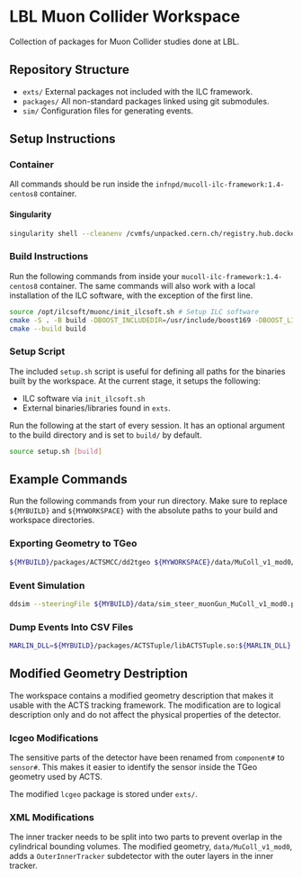 # LBL Muon Collider Workspace

Collection of packages for Muon Collider studies done at LBL.

## Repository Structure
- `exts/` External packages not included with the ILC framework.
- `packages/` All non-standard packages linked using git submodules.
- `sim/` Configuration files for generating events.

## Setup Instructions

### Container
All commands should be run inside the `infnpd/mucoll-ilc-framework:1.4-centos8` container.

#### Singularity
```bash
singularity shell --cleanenv /cvmfs/unpacked.cern.ch/registry.hub.docker.com/infnpd/mucoll-ilc-framework\:1.0-centos8
```

### Build Instructions
Run the following commands from inside your `mucoll-ilc-framework:1.4-centos8` container. The same commands will also work with a local installation of the ILC software, with the exception of the first line.
```bash
source /opt/ilcsoft/muonc/init_ilcsoft.sh # Setup ILC software
cmake -S . -B build -DBOOST_INCLUDEDIR=/usr/include/boost169 -DBOOST_LIBRARYDIR=/usr/lib64/boost169 
cmake --build build
```

### Setup Script
The included `setup.sh` script is useful for defining all paths for the binaries built by the workspace. At the current stage, it setups the following:
- ILC software via `init_ilcsoft.sh`
- External binaries/libraries found in `exts`.

Run the following at the start of every session. It has an optional argument to the build directory and is set to `build/` by default.
```bash
source setup.sh [build]
```

## Example Commands

Run the following commands from your run directory. Make sure to replace `${MYBUILD}` and `${MYWORKSPACE}` with the absolute paths to your build and workspace directories.

### Exporting Geometry to TGeo
```bash
${MYBUILD}/packages/ACTSMCC/dd2tgeo ${MYWORKSPACE}/data/MuColl_v1_mod0/MuColl_v1_mod0.xml MuColl_v1_mod0.root
```

### Event Simulation
```bash
ddsim --steeringFile ${MYBUILD}/data/sim_steer_muonGun_MuColl_v1_mod0.py
```

### Dump Events Into CSV Files
```bash
MARLIN_DLL=${MYBUILD}/packages/ACTSTuple/libACTSTuple.so:${MARLIN_DLL} Marlin ${MYBUILD}/packages/ACTSTuple/example/actstuple_steer.xml --global.LCIOInputFiles=/path/to/events.slcio
```

## Modified Geometry Destription
The workspace contains a modified geometry description that makes it usable with the ACTS tracking framework. The modification are to logical description only and do not affect the physical properties of the detector.

### lcgeo Modifications
The sensitive parts of the detector have been renamed from `component#` to `sensor#`. This makes it easier to identify the sensor inside the TGeo geometry used by ACTS.

The modified `lcgeo` package is stored under `exts/`.

### XML Modifications
The inner tracker needs to be split into two parts to prevent overlap in the cylindrical bounding volumes. The modified geometry, `data/MuColl_v1_mod0`, adds a `OuterInnerTracker` subdetector with the outer layers in the inner tracker.
